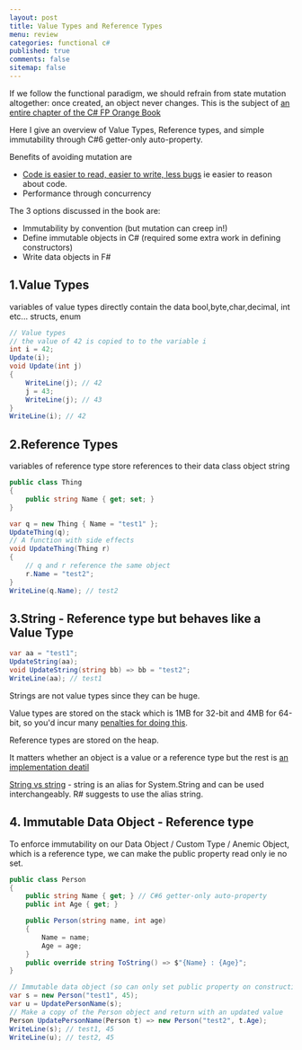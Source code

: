 ```yaml
---
layout: post
title: Value Types and Reference Types 
menu: review
categories: functional c# 
published: true 
comments: false
sitemap: false
---
```

If we follow the functional paradigm, we should refrain from state mutation altogether: once created, an object never changes.  This is the subject of [an entire chapter of the C# FP Orange Book](https://livebook.manning.com/#!/book/functional-programming-in-c-sharp/chapter-9/)

Here I give an overview of Value Types, Reference types, and simple immutability through C#6 getter-only auto-property.


Benefits of avoiding mutation are
- [Code is easier to read, easier to write, less bugs](https://www.rubypigeon.com/posts/avoid-mutation-functional-style-in-ruby/) ie easier to reason about code.
- Performance through concurrency

The 3 options discussed in the book are:
- Immutability by convention (but mutation can creep in!)
- Define immutable objects in C# (required some extra work in defining constructors)
- Write data objects in F#

## 1.Value Types
variables of value types directly contain the data
  bool,byte,char,decimal, int etc...
  structs, enum

```cs
// Value types
// the value of 42 is copied to to the variable i
int i = 42;
Update(i);
void Update(int j)
{
    WriteLine(j); // 42
    j = 43;
    WriteLine(j); // 43
}
WriteLine(i); // 42
```

## 2.Reference Types
  variables of reference type store references to their data
  class
  object
  string

```cs
public class Thing
{
    public string Name { get; set; }
}

var q = new Thing { Name = "test1" };
UpdateThing(q);
// A function with side effects 
void UpdateThing(Thing r)
{
    // q and r reference the same object 
    r.Name = "test2";
}
WriteLine(q.Name); // test2
```
## 3.String - Reference type but behaves like a Value Type
```cs
var aa = "test1";
UpdateString(aa);
void UpdateString(string bb) => bb = "test2";
WriteLine(aa); // test1
```
Strings are not value types since they can be huge.   

Value types are stored on the stack which is 1MB for 32-bit and 4MB for 64-bit, so you'd incur many [penalties for doing this](https://stackoverflow.com/a/636935/26086).  

Reference types are stored on the heap.  

It matters whether an object is a value or a reference type but the rest is [an implementation deatil](https://stackoverflow.com/a/4487320/26086)  

[String vs string](https://stackoverflow.com/a/215422/26086) - string is an alias for System.String and can be used interchangeably. R# suggests to use the alias string.

## 4. Immutable Data Object - Reference type
To enforce immutability on our Data Object / Custom Type / Anemic Object, which is a reference type, we can make the public property read only ie no set.
```cs
public class Person
{
    public string Name { get; } // C#6 getter-only auto-property
    public int Age { get; }

    public Person(string name, int age)
    {
        Name = name;
        Age = age;
    }
    public override string ToString() => $"{Name} : {Age}";
}

// Immutable data object (so can only set public property on construction)
var s = new Person("test1", 45);
var u = UpdatePersonName(s);
// Make a copy of the Person object and return with an updated value
Person UpdatePersonName(Person t) => new Person("test2", t.Age);
WriteLine(s); // test1, 45
WriteLine(u); // test2, 45
```

